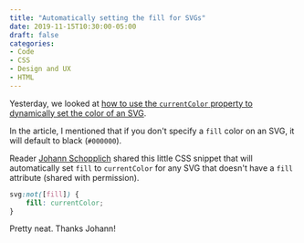 ```yaml
---
title: "Automatically setting the fill for SVGs"
date: 2019-11-15T10:30:00-05:00
draft: false
categories:
- Code
- CSS
- Design and UX
- HTML
---
```


Yesterday, we looked at [how to use the `currentColor` property to dynamically set the color of an SVG](/currentcolor-and-svgs/).

In the article, I mentioned that if you don't specify a `fill` color on an SVG, it will default to black (`#000000`).

Reader [Johann Schopplich](https://johanns.blog/) shared this little CSS snippet that will automatically set `fill` to `currentColor` for any SVG that doesn't have a `fill` attribute (shared with permission).

```css
svg:not([fill]) {
	fill: currentColor;
}
```

Pretty neat. Thanks Johann!